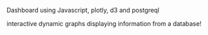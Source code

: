 Dashboard using Javascript, plotly, d3 and postgreql

interactive dynamic graphs displaying information from a database!

